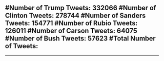 #Number of Trump Tweets: 332066
#Number of Clinton Tweets: 278744
#Number of Sanders Tweets: 154771
#Number of Rubio Tweets: 126011
#Number of Carson Tweets: 64075
#Number of Bush Tweets: 57623
#Total Number of Tweets:  
---
---
